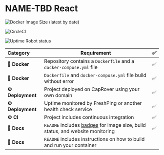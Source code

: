 # NAME-TBD React

![Docker Image Size (latest by date)](https://img.shields.io/docker/image-size/atleastzero/name-react)

![CircleCI](https://img.shields.io/circleci/build/github/atleastzero/name-react)

![Uptime Robot status](https://img.shields.io/uptimerobot/status/m786663263-7695e3f1620822620d3b4c6b)


|  Category  | Requirement                                                                                          | ✅ |
|:---------- |------------------------------------------------------------------------------------------------------|:-:|
| **🐳 Docker** | Repository contains a `Dockerfile` and a `docker-compose.yml` file                                  | ✅ |
| **🐳 Docker** | `Dockerfile` and `docker-compose.yml` file build without error                                      | ✅ |
| **⚙️ Deployment** | Project deployed on CapRover using your own domain | ✅ |                            
| **⚙️ Deployment** | Uptime monitored by FreshPing or another health check service | ✅ |
|   **⚙️ CI**   | Project includes continuous integration  | ✅ |
|  **📝 Docs**  | `README` includes [badges](https://shields.io) for image size, build status, and website monitoring | ✅ |
|  **📝 Docs**  | `README` includes instructions on how to build and run your container                               |   |
